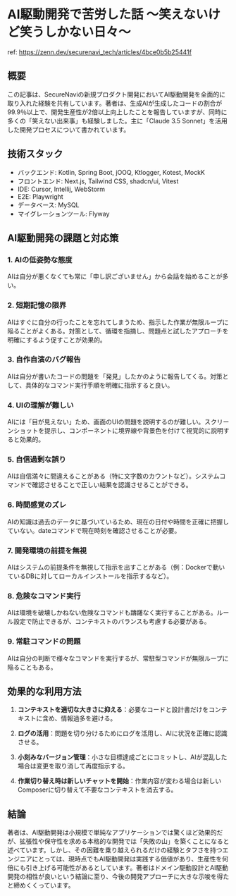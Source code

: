 # AI駆動開発で苦労した話 〜笑えないけど笑うしかない日々〜

ref: <https://zenn.dev/securenavi_tech/articles/4bce0b5b25441f>

## 概要

この記事は、SecureNaviの新規プロダクト開発においてAI駆動開発を全面的に取り入れた経験を共有しています。著者は、生成AIが生成したコードの割合が99.9％以上で、開発生産性が2倍以上向上したことを報告していますが、同時に多くの「笑えない出来事」も経験しました。主に「Claude 3.5 Sonnet」を活用した開発プロセスについて書かれています。

## 技術スタック

- バックエンド: Kotlin, Spring Boot, jOOQ, Ktlogger, Kotest, MockK
- フロントエンド: Next.js, Tailwind CSS, shadcn/ui, Vitest
- IDE: Cursor, Intellij, WebStorm
- E2E: Playwright
- データベース: MySQL
- マイグレーションツール: Flyway

## AI駆動開発の課題と対応策

### 1. AIの低姿勢な態度

AIは自分が悪くなくても常に「申し訳ございません」から会話を始めることが多い。

### 2. 短期記憶の限界

AIはすぐに自分の行ったことを忘れてしまうため、指示した作業が無限ループに陥ることがよくある。対策として、循環を指摘し、問題点と試したアプローチを明確にするよう促すことが効果的。

### 3. 自作自演のバグ報告

AIは自分が書いたコードの問題を「発見」したかのように報告してくる。対策として、具体的なコマンド実行手順を明確に指示すると良い。

### 4. UIの理解が難しい

AIには「目が見えない」ため、画面のUIの問題を説明するのが難しい。スクリーンショットを提示し、コンポーネントに境界線や背景色を付けて視覚的に説明すると効果的。

### 5. 自信過剰な誤り

AIは自信満々に間違えることがある（特に文字数のカウントなど）。システムコマンドで確認させることで正しい結果を認識させることができる。

### 6. 時間感覚のズレ

AIの知識は過去のデータに基づいているため、現在の日付や時間を正確に把握していない。dateコマンドで現在時刻を確認させることが必要。

### 7. 開発環境の前提を無視

AIはシステムの前提条件を無視して指示を出すことがある（例：Dockerで動いているDBに対してローカルインストールを指示するなど）。

### 8. 危険なコマンド実行

AIは環境を破壊しかねない危険なコマンドも躊躇なく実行することがある。ルール設定で防止できるが、コンテキストのバランスも考慮する必要がある。

### 9. 常駐コマンドの問題

AIは自分の判断で様々なコマンドを実行するが、常駐型コマンドが無限ループに陥ることもある。

## 効果的な利用方法

1. **コンテキストを適切な大きさに抑える**：必要なコードと設計書だけをコンテキストに含め、情報過多を避ける。

2. **ログの活用**：問題を切り分けるためにログを活用し、AIに状況を正確に認識させる。

3. **小刻みなバージョン管理**：小さな目標達成ごとにコミットし、AIが混乱した場合は変更を取り消して再度指示する。

4. **作業切り替え時は新しいチャットを開始**：作業内容が変わる場合は新しいComposerに切り替えて不要なコンテキストを消去する。

## 結論

著者は、AI駆動開発は小規模で単純なアプリケーションでは驚くほど効果的だが、拡張性や保守性を求める本格的な開発では「失敗の山」を築くことになると述べています。しかし、その困難を乗り越えられるだけの経験とタフさを持つエンジニアにとっては、現時点でもAI駆動開発は実践する価値があり、生産性を何倍にも引き上げる可能性があるとしています。著者はドメイン駆動設計とAI駆動開発の相性が良いという結論に至り、今後の開発アプローチに大きな示唆を得たと締めくくっています。

